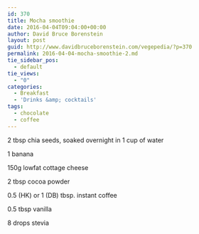 ```yaml
---
id: 370
title: Mocha smoothie
date: 2016-04-04T09:04:00+00:00
author: David Bruce Borenstein
layout: post
guid: http://www.davidbruceborenstein.com/vegepedia/?p=370
permalink: 2016-04-04-mocha-smoothie-2.md
tie_sidebar_pos:
  - default
tie_views:
  - "0"
categories:
  - Breakfast
  - 'Drinks &amp; cocktails'
tags:
  - chocolate
  - coffee
---
```

2 tbsp chia seeds, soaked overnight in 1 cup of water

1 banana

150g lowfat cottage cheese

2 tbsp cocoa powder

0.5 (HK) or 1 (DB) tbsp. instant coffee

0.5 tbsp vanilla

8 drops stevia